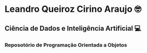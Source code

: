# Leandro Queiroz Cirino Araujo 🤓  

## Ciência de Dados e Inteligência Artificial :computer:

### Reposotório de Programação Orientada a Objetos

